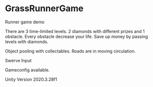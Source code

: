 # GrassRunnerGame
Runner game demo

There are 3 time-limited levels.
2 diamonds with different prizes and 1 obstacle.
Every obstacle decrease your life.
Save up money by passing levels with diamonds.

Object pooling with collectables.
Roads are in moving circulation.

Swerve Input

Gameconfig available.

Unity Version 2020.3.28f1